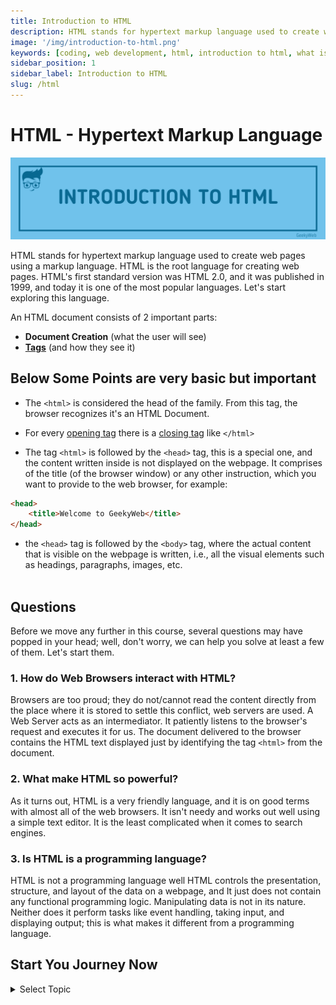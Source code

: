```yaml
---
title: Introduction to HTML
description: HTML stands for hypertext markup language used to create web pages using a markup language. HTML is the root language....
image: '/img/introduction-to-html.png'
keywords: [coding, web development, html, introduction to html, what is html]
sidebar_position: 1
sidebar_label: Introduction to HTML
slug: /html
---
```


# HTML - Hypertext Markup Language

![Introduction to HTML](../../assets/html/introduction-to-html.png)

HTML stands for hypertext markup language used to create web pages using a markup language. HTML is the root language for creating web pages. HTML's first standard version was HTML 2.0, and it was published in 1999, and today it is one of the most popular languages. Let's start exploring this language.

An HTML document consists of 2 important parts:
- **Document Creation** (what the user will see)
- [**Tags**](html/html-tags) (and how they see it)

##  Below Some Points are very basic but important

- The `<html>` is considered the head of the family. From this tag, the browser recognizes it's an HTML Document.

- For every [opening tag](html/html-tags#opening-tags) there is a [closing tag](html/html-tags#closing-tags) like `</html>`

- The tag `<html>` is followed by the `<head>` tag, this is a special one, and the content written inside is not displayed on the webpage. It comprises of the title (of the browser window) or any other instruction, which you want to provide to the web browser, for example:

```html
<head>
    <title>Welcome to GeekyWeb</title>
</head>
```
- the `<head>` tag is followed by the `<body>` tag, where the actual content that is visible on the webpage is written, i.e., all the visual elements such as headings, paragraphs, images, etc. <br/> <br/>

## Questions

Before we move any further in this course, several questions may have popped in your head; well, don't worry, we can help you solve at least a few of them. Let's start them.


### 1. How do Web Browsers interact with HTML?

Browsers are too proud; they do not/cannot read the content directly from the place where it is stored to settle this conflict, web servers are used. A Web Server acts as an intermediator. It patiently listens to the browser's request and executes it for us. The document delivered to the browser contains the HTML text displayed just by identifying the tag `<html>` from the document.

### 2. What make HTML so powerful?

As it turns out, HTML is a very friendly language, and it is on good terms with almost all of the web browsers. It isn't needy and works out well using a simple text editor. It is the least complicated when it comes to search engines.

### 3. Is HTML is a programming language?

HTML is not a programming language well HTML controls the presentation, structure, and layout of the data on a webpage, and It just does not contain any functional programming logic. Manipulating data is not in its nature. Neither does it perform tasks like event handling, taking input, and displaying output; this is what makes it different from a programming language.


## Start You Journey Now 

<details>
  <summary>Select Topic</summary>
  <div>
    <div>Select Topic from below ans start learning</div>
    <br/>
    <h3>HTML Tutorials</h3>
    - <a href="/docs/html">Introduction to HTML</a> <br/>
    - <a href="/docs/html/html-editors">Introduction to HTML</a> <br/>
    - <a href="/docs/html/html-boilerplate">HTML Boilerplate</a> <br/>
    - <a href="/docs/html/html-tags">HTML Tags</a> <br/>
  </div>
</details>
